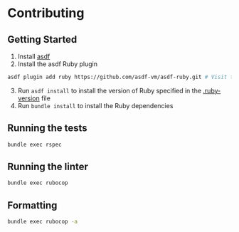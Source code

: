 # Contributing

## Getting Started

1. Install [asdf](https://asdf-vm.com)
2. Install the asdf Ruby plugin

```bash
asdf plugin add ruby https://github.com/asdf-vm/asdf-ruby.git # Visit that repository to see installation prerequisites
```

3. Run `asdf install` to install the version of Ruby specified in the [.ruby-version](.ruby-version) file
4. Run `bundle install` to install the Ruby dependencies

## Running the tests

```bash
bundle exec rspec
```

## Running the linter

```bash
bundle exec rubocop
```

## Formatting

```bash
bundle exec rubocop -a
```
